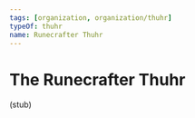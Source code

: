 ```yaml
---
tags: [organization, organization/thuhr]
typeOf: thuhr
name: Runecrafter Thuhr
---
```

# The Runecrafter Thuhr

(stub)



